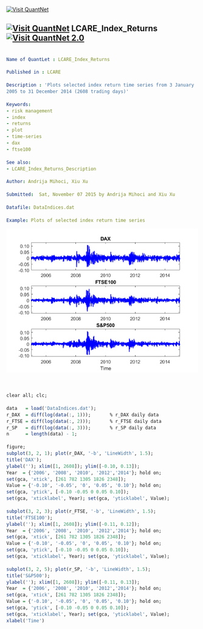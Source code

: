 
[<img src="https://github.com/QuantLet/Styleguide-and-Validation-procedure/blob/master/pictures/banner.png" alt="Visit QuantNet">](http://quantlet.de/index.php?p=info)

## [<img src="https://github.com/QuantLet/Styleguide-and-Validation-procedure/blob/master/pictures/qloqo.png" alt="Visit QuantNet">](http://quantlet.de/) **LCARE_Index_Returns** [<img src="https://github.com/QuantLet/Styleguide-and-Validation-procedure/blob/master/pictures/QN2.png" width="60" alt="Visit QuantNet 2.0">](http://quantlet.de/d3/ia)


```yaml

Name of QuantLet : LCARE_Index_Returns

Published in : LCARE

Description : 'Plots selected index return time series from 3 January 
2005 to 31 December 2014 (2608 trading days)'

Keywords:
- risk management
- index
- returns
- plot
- time-series
- dax
- ftse100

See also: 
- LCARE_Index_Returns_Description

Author: Andrija Mihoci, Xiu Xu

Submitted:  Sat, November 07 2015 by Andrija Mihoci and Xiu Xu

Datafile: DataIndices.dat

Example: Plots of selected index return time series

```

![Picture1](LCARE_Index_Returns.png)


```R

 
clear all; clc;
 
data   = load('DataIndices.dat');
r_DAX  = diff(log(data(:, 1)));       % r_DAX daily data
r_FTSE = diff(log(data(:, 2)));       % r_FTSE daily data
r_SP   = diff(log(data(:, 3)));       % r_SP daily data
n      = length(data) - 1;
 
figure;
subplot(3, 2, 1); plot(r_DAX, '-b', 'LineWidth', 1.5); 
title('DAX');
ylabel(''); xlim([1, 2608]); ylim([-0.10, 0.13]); 
Year  = {'2006', '2008', '2010', '2012','2014'}; hold on; 
set(gca, 'xtick', [261 782 1305 1826 2348]);
Value = {'-0.10', '-0.05', '0', '0.05', '0.10'}; hold on; 
set(gca, 'ytick', [-0.10 -0.05 0 0.05 0.10]);
set(gca, 'xticklabel', Year); set(gca, 'yticklabel', Value);
 
subplot(3, 2, 3); plot(r_FTSE, '-b', 'LineWidth', 1.5); 
title('FTSE100');
ylabel(''); xlim([1, 2608]); ylim([-0.11, 0.12]); 
Year  = {'2006', '2008', '2010', '2012','2014'}; hold on; 
set(gca, 'xtick', [261 782 1305 1826 2348]);
Value = {'-0.10', '-0.05', '0', '0.05', '0.10'}; hold on; 
set(gca, 'ytick', [-0.10 -0.05 0 0.05 0.10]);
set(gca, 'xticklabel', Year); set(gca, 'yticklabel', Value);
 
subplot(3, 2, 5); plot(r_SP, '-b', 'LineWidth', 1.5); 
title('S&P500');
ylabel(''); xlim([1, 2608]); ylim([-0.11, 0.13]); 
Year  = {'2006', '2008', '2010', '2012','2014'}; hold on; 
set(gca, 'xtick', [261 782 1305 1826 2348]);
Value = {'-0.10', '-0.05', '0', '0.05', '0.10'}; hold on; 
set(gca, 'ytick', [-0.10 -0.05 0 0.05 0.10]);
set(gca, 'xticklabel', Year); set(gca, 'yticklabel', Value);
xlabel('Time')
 



```
